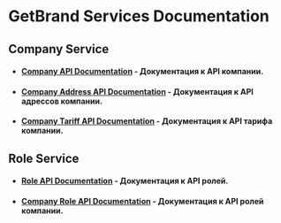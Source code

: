 # GetBrand Services Documentation

## Company Service

- #### [Company API Documentation](https://github.com/daniil-lab/getbrand-services-docs/blob/main/Company/Company.md) - Документация к API компании.
- #### [Company Address API Documentation](https://github.com/daniil-lab/GetBrand-Services-Docs/blob/main/Company/CompanyAddress.md) - Документация к API адрессов компании.
- #### [Company Tariff API Documentation](https://github.com/daniil-lab/GetBrand-Services-Docs/blob/main/Company/CompanyTariff.md) - Документация к API тарифа компании.

## Role Service

- #### [Role API Documentation](https://github.com/daniil-lab/getbrand-services-docs/blob/main/Role/Role.md) - Документация к API ролей.
- #### [Company Role API Documentation](https://github.com/daniil-lab/GetBrand-Services-Docs/blob/main/Role/CompanyRole.md) - Документация к API ролей компании.
